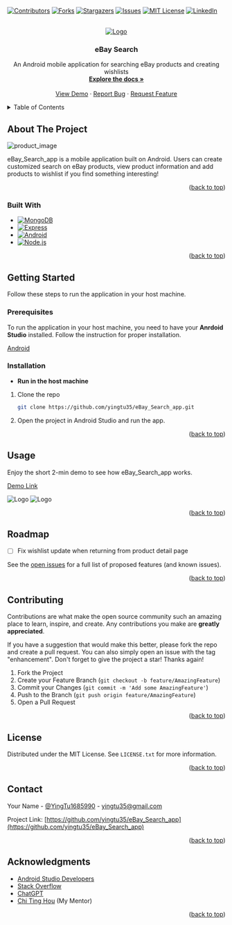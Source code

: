 <!-- Improved compatibility of back to top link: See: https://github.com/othneildrew/Best-README-Template/pull/73 -->
<a name="readme-top"></a>
<!--
*** Thanks for checking out the Best-README-Template. If you have a suggestion
*** that would make this better, please fork the repo and create a pull request
*** or simply open an issue with the tag "enhancement".
*** Don't forget to give the project a star!
*** Thanks again! Now go create something AMAZING! :D
-->



<!-- PROJECT SHIELDS -->
<!--
*** I'm using markdown "reference style" links for readability.
*** Reference links are enclosed in brackets [ ] instead of parentheses ( ).
*** See the bottom of this document for the declaration of the reference variables
*** for contributors-url, forks-url, etc. This is an optional, concise syntax you may use.
*** https://www.markdownguide.org/basic-syntax/#reference-style-links
-->
[![Contributors][contributors-shield]][contributors-url]
[![Forks][forks-shield]][forks-url]
[![Stargazers][stars-shield]][stars-url]
[![Issues][issues-shield]][issues-url]
[![MIT License][license-shield]][license-url]
[![LinkedIn][linkedin-shield]][linkedin-url]



<!-- PROJECT LOGO -->
<br />
<div align="center">
  <a href="https://github.com/yingtu35/eBay_Search_app">
    <img src="images/app_logo.png" alt="Logo">
  </a>

<h3 align="center">eBay Search</h3>

  <p align="center">
    An Android mobile application for searching eBay products and creating wishlists
    <br />
    <a href="https://github.com/yingtu35/eBay_Search_app"><strong>Explore the docs »</strong></a>
    <br />
    <br />
    <a href="https://github.com/yingtu35/eBay_Search_app">View Demo</a>
    ·
    <a href="https://github.com/yingtu35/eBay_Search_app/issues">Report Bug</a>
    ·
    <a href="https://github.com/yingtu35/eBay_Search_app/issues">Request Feature</a>
  </p>
</div>



<!-- TABLE OF CONTENTS -->
<details>
  <summary>Table of Contents</summary>
  <ol>
    <li>
      <a href="#about-the-project">About The Project</a>
      <ul>
        <li><a href="#built-with">Built With</a></li>
      </ul>
    </li>
    <li>
      <a href="#getting-started">Getting Started</a>
      <ul>
        <li><a href="#prerequisites">Prerequisites</a></li>
        <li><a href="#installation">Installation</a></li>
      </ul>
    </li>
    <!-- <li><a href="#usage">Usage</a></li> -->
    <li><a href="#roadmap">Roadmap</a></li>
    <li><a href="#contributing">Contributing</a></li>
    <li><a href="#license">License</a></li>
    <li><a href="#contact">Contact</a></li>
    <li><a href="#acknowledgments">Acknowledgments</a></li>
  </ol>
</details>



<!-- ABOUT THE PROJECT -->
## About The Project

<img src="images/product_image_1.png" alt="product_image"><br>

eBay_Search_app is a mobile application built on Android. Users can create customized search on eBay products, view product information and add products to wishlist if you find something interesting!

<p align="right">(<a href="#readme-top">back to top</a>)</p>



### Built With

* [![MongoDB][MongoDB.io]][MongoDB-url]
* [![Express][Express.dev]][Express-url]
* [![Android][Android]][Android-url]
* [![Node.js][Node.js.com]][Node.js-url]

<p align="right">(<a href="#readme-top">back to top</a>)</p>



<!-- GETTING STARTED -->
## Getting Started

Follow these steps to run the application in your host machine.

### Prerequisites

To run the application in your host machine, you need to have your **Anrdoid Studio** installed. Follow the instruction for proper installation.

  [Android][Android-url]

### Installation
* **Run in the host machine**
1. Clone the repo
   ```sh
   git clone https://github.com/yingtu35/eBay_Search_app.git
   ```
2. Open the project in Android Studio and run the app.


<p align="right">(<a href="#readme-top">back to top</a>)</p>



<!-- USAGE EXAMPLES -->
## Usage

Enjoy the short 2-min demo to see how eBay_Search_app works.

[Demo Link][demo-url]

<img src="images/product_image_2.png" alt="Logo">
<img src="images/product_image_3.png" alt="Logo">

<!-- [![eBay_Search_app demo](images/video%20thumbnail.png)](http://www.youtube.com/watch?v=MnJX33HtIVE "eBay_Search_app demo") -->

<p align="right">(<a href="#readme-top">back to top</a>)</p>



<!-- ROADMAP -->
## Roadmap

- [ ] Fix wishlist update when returning from product detail page

See the [open issues](https://github.com/yingtu35/eBay_Search_app/issues) for a full list of proposed features (and known issues).

<p align="right">(<a href="#readme-top">back to top</a>)</p>



<!-- CONTRIBUTING -->
## Contributing

Contributions are what make the open source community such an amazing place to learn, inspire, and create. Any contributions you make are **greatly appreciated**.

If you have a suggestion that would make this better, please fork the repo and create a pull request. You can also simply open an issue with the tag "enhancement".
Don't forget to give the project a star! Thanks again!

1. Fork the Project
2. Create your Feature Branch (`git checkout -b feature/AmazingFeature`)
3. Commit your Changes (`git commit -m 'Add some AmazingFeature'`)
4. Push to the Branch (`git push origin feature/AmazingFeature`)
5. Open a Pull Request

<p align="right">(<a href="#readme-top">back to top</a>)</p>



<!-- LICENSE -->
## License

Distributed under the MIT License. See `LICENSE.txt` for more information.

<p align="right">(<a href="#readme-top">back to top</a>)</p>



<!-- CONTACT -->
## Contact

Your Name - [@YingTu1685990](https://twitter.com/YingTu1685990) - yingtu35@gmail.com

Project Link: [https://github.com/yingtu35/eBay_Search_app](https://github.com/yingtu35/eBay_Search_app)

<p align="right">(<a href="#readme-top">back to top</a>)</p>



<!-- ACKNOWLEDGMENTS -->
## Acknowledgments

* [Android Studio Developers](https://developer.android.com/docs)
* [Stack Overflow](https://stackoverflow.com/)
* [ChatGPT](https://chat.openai.com/)
* [Chi Ting Hou](https://www.linkedin.com/in/chi-ting-hou-b974151b2/) (My Mentor)
<!-- * []()
* []() -->

<p align="right">(<a href="#readme-top">back to top</a>)</p>



<!-- MARKDOWN LINKS & IMAGES -->
<!-- https://www.markdownguide.org/basic-syntax/#reference-style-links -->
[contributors-shield]: https://img.shields.io/github/contributors/yingtu35/eBay_Search_app.svg?style=for-the-badge
[contributors-url]: https://github.com/yingtu35/eBay_Search_app/graphs/contributors
[forks-shield]: https://img.shields.io/github/forks/yingtu35/eBay_Search_app.svg?style=for-the-badge
[forks-url]: https://github.com/yingtu35/eBay_Search_app/network/members
[stars-shield]: https://img.shields.io/github/stars/yingtu35/eBay_Search_app.svg?style=for-the-badge
[stars-url]: https://github.com/yingtu35/eBay_Search_app/stargazers
[issues-shield]: https://img.shields.io/github/issues/yingtu35/eBay_Search_app.svg?style=for-the-badge
[issues-url]: https://github.com/yingtu35/eBay_Search_app/issues
[license-shield]: https://img.shields.io/github/license/yingtu35/eBay_Search_app.svg?style=for-the-badge
[license-url]: https://github.com/yingtu35/eBay_Search_app/blob/master/LICENSE.txt
[linkedin-shield]: https://img.shields.io/badge/-LinkedIn-black.svg?style=for-the-badge&logo=linkedin&colorB=0A66C2
[linkedin-url]: https://linkedin.com/in/yingtu
[product-screenshot]: images/screenshot.png
[Android]: https://img.shields.io/badge/Android-000000?style=for-the-badge&logo=Android&logoColor=3DDC84
[Android-url]: https://developer.android.com/studio
[Vue.js]: https://img.shields.io/badge/Vue.js-35495E?style=for-the-badge&logo=vuedotjs&logoColor=4FC08D
[Vue-url]: https://vuejs.org/
[MongoDB.io]: https://img.shields.io/badge/MongoDB-47A248?style=for-the-badge&logo=MongoDB&logoColor=white
[MongoDB-url]: https://www.mongodb.com/
[Express.dev]: https://img.shields.io/badge/Express-000000?style=for-the-badge&logo=Express&logoColor=white
[Express-url]: https://expressjs.com/
[MUI.com]: https://img.shields.io/badge/MUI-007FFF?style=for-the-badge&logo=MUI&logoColor=white
[MUI-url]: https://mui.com/
[Node.js.com]: https://img.shields.io/badge/Node.js-000000?style=for-the-badge&logo=Node.js&logoColor=339933
[Node.js-url]: https://nodejs.org/en
[Docker.com]: https://img.shields.io/badge/Docker-20232A?style=for-the-badge&logo=Docker&logoColor=2496ED
[Docker-url]: https://www.docker.com/
[nvm-url]: https://github.com/nvm-sh/nvm
[jest.com]: https://img.shields.io/badge/Jest-15C213?style=for-the-badge&logo=Jest&logoColor=C21325
[jest-url]: https://jestjs.io/
[demo-url]: https://youtu.be/5e3OU2CHzfU
